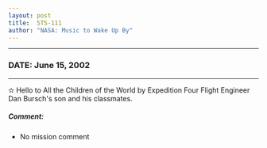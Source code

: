 ```yaml
---
layout: post
title:  STS-111
author: "NASA: Music to Wake Up By"
---
```


----
### DATE: June 15, 2002
----
✫ Hello to All the Children of the World by Expedition Four Flight Engineer Dan Bursch's son and his classmates.

##### Comment:
* No mission comment
